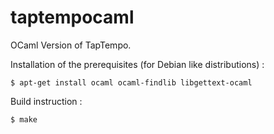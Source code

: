 # taptempocaml
OCaml Version of TapTempo.

Installation of the prerequisites (for Debian like distributions) :
```
$ apt-get install ocaml ocaml-findlib libgettext-ocaml
```

Build instruction :
```
$ make
```

